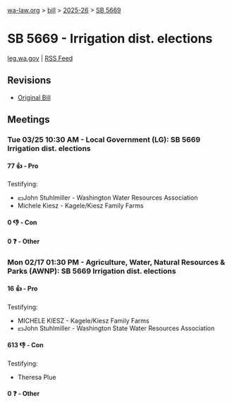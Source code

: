 [wa-law.org](/) > [bill](/bill/) > [2025-26](/bill/2025-26/) > [SB 5669](/bill/2025-26/sb/5669/)

# SB 5669 - Irrigation dist. elections
[leg.wa.gov](https://app.leg.wa.gov/billsummary?BillNumber=5669&Year=2025&Initiative=false) | [RSS Feed](./rss.xml)

## Revisions
* [Original Bill](1/)

## Meetings
### Tue 03/25 10:30 AM - Local Government (LG): SB 5669 Irrigation dist. elections
#### 77 👍 - Pro
Testifying:
* 💵John Stuhlmiller - Washington Water Resources Association
* Michele Kiesz - Kagele/Kiesz Family Farms

#### 0 👎 - Con

#### 0 ❓ - Other

### Mon 02/17 01:30 PM - Agriculture, Water, Natural Resources & Parks (AWNP): SB 5669 Irrigation dist. elections
#### 16 👍 - Pro
Testifying:
* MICHELE KIESZ - Kagele/Kiesz Family Farms
* 💵John Stuhlmiller - Washington State Water Resources Association

#### 613 👎 - Con
Testifying:
* Theresa Plue

#### 0 ❓ - Other
